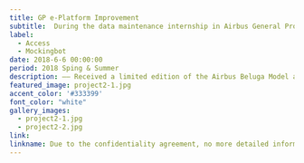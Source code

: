 ```yaml
---
title: GP e-Platform Improvement
subtitle:  During the data maintenance internship in Airbus General Procurement, I made several improvements to the currently used e-Platforms including Airbus Global GP Hub, GP Order Database, and Travel APP Demo.
label:
  - Access
  - Mockingbot
date: 2018-6-6 00:00:00
period: 2018 Sping & Summer
description: —— Received a limited edition of the Airbus Beluga Model and had a great Farewell </br> —— Many thanks to Airbus Procurement Group
featured_image: project2-1.jpg
accent_color: '#333399'
font_color: "white"
gallery_images:
  - project2-1.jpg
  - project2-2.jpg
link: 
linkname: Due to the confidentiality agreement, no more detailed information can be shared
---
```

